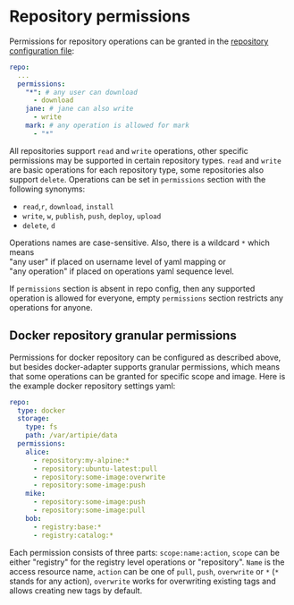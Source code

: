 # Repository permissions

Permissions for repository operations can be granted in the [repository configuration file](Configuration-Repository.md):
```yaml
repo:
  ...
  permissions:
    "*": # any user can download
      - download
    jane: # jane can also write
      - write
    mark: # any operation is allowed for mark
      - "*"
```

All repositories support `read` and `write` operations, other specific permissions may be supported
in certain repository types. `read` and `write` are basic operations for each repository type, 
some repositories also support `delete`. Operations can be set in `permissions` section with the 
following synonyms:
- `read`,`r`, `download`, `install`
- `write`, `w`, `publish`, `push`, `deploy`, `upload`
- `delete`, `d`

Operations names are case-sensitive. Also, there is a wildcard `*` which means  
"any user" if placed on username level of yaml mapping or  
"any operation" if placed on operations yaml sequence level.

If `permissions` section is absent in repo config, then any supported operation is allowed for everyone,
empty `permissions` section restricts any operations for anyone. 

## Docker repository granular permissions

Permissions for docker repository can be configured as described above, but besides docker-adapter 
supports granular permissions, which means that some operations can be granted for specific scope 
and image. Here is the example docker repository settings yaml:
```yaml
repo:
  type: docker
  storage:
    type: fs
    path: /var/artipie/data
  permissions:
    alice:
      - repository:my-alpine:*
      - repository:ubuntu-latest:pull
      - repository:some-image:overwrite
      - repository:some-image:push
    mike:
      - repository:some-image:push
      - repository:some-image:pull
    bob:
      - registry:base:*
      - registry:catalog:*
```
Each permission consists of three parts: `scope:name:action`, `scope` can be either "registry" for
the registry level operations or "repository". `Name` is the access resource name, `action` can be
one of `pull`, `push`, `overwrite` or `*` (`*` stands for any action), `overwrite` works
for overwriting existing tags and allows creating new tags by default. 